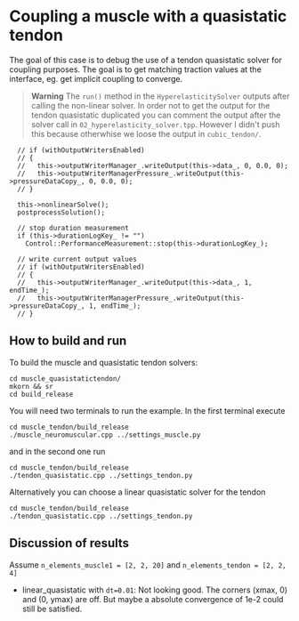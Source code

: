 # Coupling a muscle with a quasistatic tendon

The goal of this case is to debug the use of a tendon quasistatic solver for coupling purposes. The goal is to get matching traction values at the interface, eg. get implicit coupling to converge. 

> **Warning**
> The `run()` method in the `HyperelasticitySolver` outputs after calling the non-linear solver. In order not to get the output for the tendon quasistatic duplicated you can comment the output after the solver call in `02_hyperelasticity_solver.tpp`. However I didn't push this because otherwhise we loose the output in `cubic_tendon/`.
```
  // if (withOutputWritersEnabled)
  // {
  //   this->outputWriterManager_.writeOutput(this->data_, 0, 0.0, 0);
  //   this->outputWriterManagerPressure_.writeOutput(this->pressureDataCopy_, 0, 0.0, 0);
  // }

  this->nonlinearSolve();
  postprocessSolution();

  // stop duration measurement
  if (this->durationLogKey_ != "")
    Control::PerformanceMeasurement::stop(this->durationLogKey_);

  // write current output values
  // if (withOutputWritersEnabled)
  // {
  //   this->outputWriterManager_.writeOutput(this->data_, 1, endTime_);
  //   this->outputWriterManagerPressure_.writeOutput(this->pressureDataCopy_, 1, endTime_);
  // }
```

## How to build and run

To build the muscle and quasistatic tendon solvers:
```
cd muscle_quasistatictendon/
mkorn && sr
cd build_release
```

You will need two terminals to run the example. In the first terminal execute
```
cd muscle_tendon/build_release
./muscle_neuromuscular.cpp ../settings_muscle.py
```

and in the second one run
```
cd muscle_tendon/build_release
./tendon_quasistatic.cpp ../settings_tendon.py
```

Alternatively you can choose a linear quasistatic solver for the tendon
```
cd muscle_tendon/build_release
./tendon_quasistatic.cpp ../settings_tendon.py
```

## Discussion of results

Assume `n_elements_muscle1 = [2, 2, 20]` and `n_elements_tendon = [2, 2, 4]`

- linear_quasistatic with `dt=0.01`:
Not looking good. The corners (xmax, 0) and (0, ymax) are off. But maybe a absolute convergence of 1e-2 could still be satisfied. 
